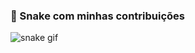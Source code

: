 ### 🐍 Snake com minhas contribuições

![snake gif](https://ruigabriel1.github.io/github-snake/dist/github-snake-dark.svg)
